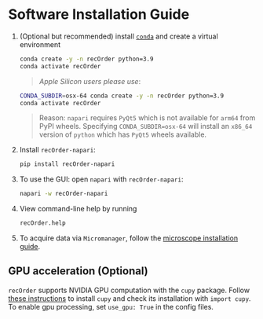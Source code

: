 # Software Installation Guide

1. (Optional but recommended) install [`conda`](https://github.com/conda-forge/miniforge) and create a virtual environment  

    ```sh
    conda create -y -n recOrder python=3.9
    conda activate recOrder
    ```

    > *Apple Silicon users please use*: 
    ```sh
    CONDA_SUBDIR=osx-64 conda create -y -n recOrder python=3.9
    conda activate recOrder
    ```
    > Reason: `napari` requires `PyQt5` which is not available for `arm64` from PyPI wheels. Specifying `CONDA_SUBDIR=osx-64` will install an `x86_64` version of `python` which has `PyQt5` wheels available. 

2. Install `recOrder-napari`:

    ```sh
    pip install recOrder-napari
    ```

3. To use the GUI: open `napari` with `recOrder-napari`:

    ```sh
    napari -w recOrder-napari
    ```

4. View command-line help by running

    ```sh
    recOrder.help
    ```

5. To acquire data via `Micromanager`, follow the [microscope installation guide](./microscope-installation-guide.md).

## GPU acceleration (Optional)

`recOrder` supports NVIDIA GPU computation with the `cupy` package. Follow [these instructions](https://github.com/cupy/cupy) to install `cupy` and check its installation with ```import cupy```.
To enable gpu processing, set ```use_gpu: True``` in the config files.
